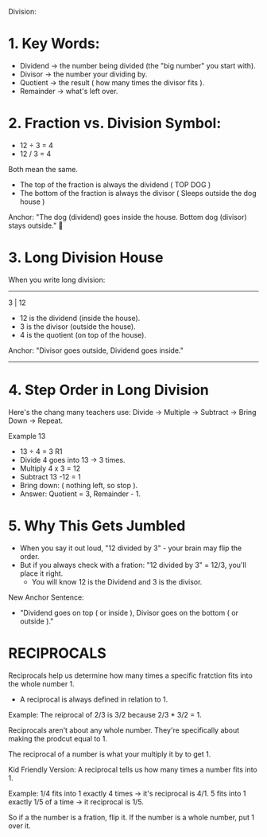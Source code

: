 Division:

# 1. Key Words:
- Dividend -> the number being divided (the "big number" you start with).
- Divisor -> the number your dividing by.
- Quotient -> the result ( how many times the divisor fits ).
- Remainder -> what's left over.

# 2. Fraction vs. Division Symbol:
- 12 ÷ 3 = 4
- 12 / 3  = 4

Both mean the same.
- The top of the fraction is always the dividend ( TOP DOG )
- The bottom of the fraction is always the divisor ( Sleeps outside the dog house )

Anchor: "The dog (dividend) goes inside the house. Bottom dog (divisor) stays outside."
🐶

# 3. Long Division House
When you write long division:

  ----
3 | 12

- 12 is the dividend (inside the house).
- 3 is the divisor (outside the house).
- 4 is the quotient (on top of the house).

Anchor: "Divisor goes outside, Dividend goes inside."

-----------

# 4. Step Order in Long Division

Here's the chang many teachers use:
Divide -> Multiple -> Subtract -> Bring Down -> Repeat.

Example 13  
- 13 ÷ 4 = 3 R1
- Divide 4 goes into 13 -> 3 times.
- Multiply 4 x 3 = 12
- Subtract 13 -12 = 1
- Bring down: ( nothing left, so stop ).
- Answer: Quotient = 3, Remainder - 1.

# 5. Why This Gets Jumbled
- When you say it out loud, "12 divided by 3" - your brain may flip the order.
- But if you always check with a fration: "12 divided by 3" = 12/3, you'll place it right.
  - You will know 12 is the Dividend and 3 is the divisor.

New Anchor Sentence: 
- "Dividend goes on top ( or inside ), Divisor goes on the bottom ( or outside )."

# RECIPROCALS

Reciprocals help us determine how many times a specific fratction fits into the whole number 1.
- A reciprocal is always defined in relation to 1.

Example: The reiprocal of 2/3 is 3/2 because 2/3 * 3/2 = 1.

Reciprocals aren't about any whole number. They're specifically about making the prodcut equal to 1. 

The reciprocal of a number is what your multiply it by to get 1.

Kid Friendly Version:
A reciprocal tells us how many times a number fits into 1.

Example: 1/4 fits into 1 exactly 4 times -> it's reciprocal is 4/1.
         5 fits into 1 exactly 1/5 of a time -> it reciprocal is 1/5.

So if a the number is a fration, flip it.
If the number is a whole number, put 1 over it.
